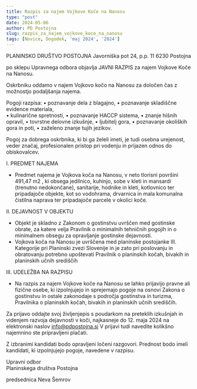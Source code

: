 ```yaml
---
title: Razpis za najem Vojkove Koče na Nanosu
type: "post"
date: 2024-05-06
author: PD Postojna
slug: razpis_za_najem_vojkove_koce_na_nanosu
tags: [Novice, Dogodek, 'maj 2024', '2024']
---
```


PLANINSKO DRUŠTVO POSTOJNA
Javorniška pot 24, p.p. 11
6230 Postojna                          

po sklepu Upravnega odbora objavlja JAVNI RAZPIS za najem  Vojkove Koče na Nanosu.

Oskrbniku oddamo v najem Vojkovo kočo na Nanosu za določen čas z možnostjo podaljšanja najema. 

Pogoji razpisa:
•	poznavanje dela z blagajno, 
•	poznavanje skladiščne evidence materiala,  
•	kulinarične spretnosti, 
•	poznavanje HACCP sistema, 
•	znanje hišnih opravil,
•	tovrstne delovne izkušnje, 
•	ljubitelj gora, 
•	poznavanje okoliških gora in poti, 
•	zaželeno znanje tujih jezikov. 

Pogoj za dobrega oskrbnika, ki bi ga želeli imeti, je tudi osebna urejenost, veder značaj, profesionalen pristop pri vodenju  in prijazen odnos do obiskovalcev.

I. PREDMET NAJEMA
-  Predmet najema je Vojkova koča na Nanosu, v neto tlorisni površini  491,47 m2 , ki obsega  jedilnico, kuhinjo, sobe v kleti in mansardi (trenutno nedokončane), sanitarije, hodnike in kleti, kotlovnico ter pripadajoče objekte, kot so vodohrama, drvarnica in mala komunalna čistilna naprava ter pripadajoče parcele v okolici koče.

II. DEJAVNOST V OBJEKTU
 - Objekt je skladno z Zakonom o gostinstvu uvrščen med gostinske obrate, za katere  velja Pravilnik o minimalnih tehničnih pogojih  in o minimalnem obsegu za opravljanje gostinske dejavnosti.
- Vojkova koča na Nanosu je uvrščena med planinske postojanke III. Kategorije pri Planinski zvezi Slovenije in je zato pri poslovanju in obratovanju potrebno upoštevati Pravilnik o planinskih kočah, bivakih in planinskih učnih središčih 

III. UDELEŽBA NA RAZPISU
- Na razpis za najem Vojkove koče na Nanosu se lahko prijavijo pravne ali fizične osebe, ki izpolnjujejo in sprejemajo pogoje na osnovi Zakona o gostinstvu in ostale zakonodaje s področja gostinstva in turizma, Pravilnika o planinskih kočah, bivakih in planinskih učnih središčih.

Za prijavo oddajte svoj življenjepis s poudarkom na preteklih izkušnjah in videnjem razvoja dejavnosti v koči, najkasneje do 12. maja 2024 na elektronski naslov info@pdpostojna.si V prijavi tudi navedite kolikšno najemnino ste pripravljeni plačati.

Z izbranimi kandidati bodo opravljeni ločeni razgovori. Prednost bodo imeli kandidati, ki izpolnjujejo pogoje, navedene v razpisu. 

Upravni odbor                                                                                  
Planinskega društva Postojna                                                          

predsednica
Neva Šemrov